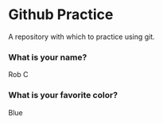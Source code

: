 # Github Practice

A repository with which to practice using git.

### What is your name?

Rob C


### What is your favorite color?

Blue
